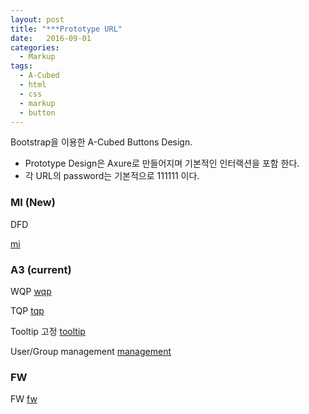 ```yaml
---
layout: post
title: "***Prototype URL"
date:   2016-09-01
categories:
  - Markup
tags:
  - A-Cubed
  - html
  - css
  - markup
  - button
---
```


Bootstrap을 이용한 A-Cubed Buttons Design.


* Prototype Design은 Axure로 만들어지며 기본적인 인터랙션을 포함 한다.
* 각 URL의 password는 기본적으로 111111 이다.



### MI (New)
DFD

<a href="http://wyk9qu.axshare.com">mi</a>


### A3 (current)

WQP
<a href="p1vj9k.axshare.com/">wqp</a>
 
TQP
<a href="2mm24t.axshare.com/">tqp</a>

Tooltip 고정
<a href="l0e5kl.axshare.com/">tooltip</a>

User/Group management
<a href="cioirf.axshare.com/">management</a>


### FW
FW
<a href="http://5xuizx.axshare.com/">fw</a>


